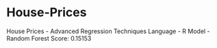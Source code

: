 # House-Prices
House Prices - Advanced Regression Techniques 
Language - R
Model - Random Forest
Score: 0.15153
